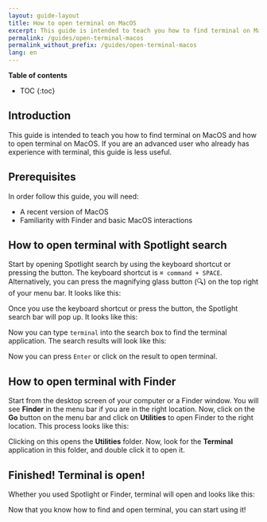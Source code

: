 ```yaml
---
layout: guide-layout
title: How to open terminal on MacOS
excerpt: This guide is intended to teach you how to find terminal on MacOS and how to open terminal on MacOS.
permalink: /guides/open-terminal-macos
permalink_without_prefix: /guides/open-terminal-macos
lang: en
---
```


**Table of contents**

* TOC
{:toc}

## Introduction

This guide is intended to teach you how to find terminal on MacOS and how to open terminal on MacOS. If you are an advanced user who already has experience with terminal, this guide is less useful.

## Prerequisites

In order follow this guide, you will need:

* A recent version of MacOS
* Familiarity with Finder and basic MacOS interactions

## How to open terminal with Spotlight search

Start by opening Spotlight search by using the keyboard shortcut or pressing the button. The keyboard shortcut is `⌘ command + SPACE`. Alternatively, you can press the magnifying glass button (🔍) on the top right of your menu bar. It looks like this:

<div class="center guideimages">
  <amp-img src="/assets/guides/open-terminal-macos/spotlight-button-en.png" width="90" height="70" alt="Spotlight search button" layout="fixed"></amp-img>
</div>

Once you use the keyboard shortcut or press the button, the Spotlight search bar will pop up. It looks like this:

<div class="center guideimages">
  <amp-img src="/assets/guides/open-terminal-macos/spotlight-search-en.png" width="680" height="56" alt="Spotlight search bar" layout="responsive"></amp-img>
</div>

Now you can type `terminal` into the search box to find the terminal application. The search results will look like this:

<div class="center guideimages">
  <amp-img src="/assets/guides/open-terminal-macos/spotlight-results-en.png" width="680" height="430" alt="Spotlight search results" layout="responsive"></amp-img>
</div>

Now you can press `Enter` or click on the result to open terminal.

## How to open terminal with Finder

Start from the desktop screen of your computer or a Finder window. You will see **Finder** in the menu bar if you are in the right location. Now, click on the **Go** button on the menu bar and click on **Utilities** to open Finder to the right location. This process looks like this:

<div class="center guideimages">
  <amp-img src="/assets/guides/open-terminal-macos/go-menu-en.png" width="470" height="420" alt="Finder go menu open" layout="responsive"></amp-img>
</div>

Clicking on this opens the **Utilities** folder. Now, look for the **Terminal** application in this folder, and double click it to open it.

<div class="center guideimages">
  <amp-img src="/assets/guides/open-terminal-macos/finder-utilities-en.png" width="865" height="471" alt="Browse Utilities folder in Finder" layout="responsive"></amp-img>
</div>

## Finished! Terminal is open!

Whether you used Spotlight or Finder, terminal will open and looks like this:

<div class="center guideimages">
  <amp-img src="/assets/guides/open-terminal-macos/terminal-open-en.png" width="585" height="389" alt="An open terminal window" layout="responsive"></amp-img>
</div>

Now that you know how to find and open terminal, you can start using it!
